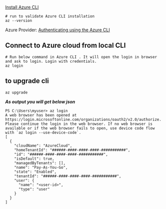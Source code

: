 
[Install Azure CLI](https://learn.microsoft.com/en-us/cli/azure/install-azure-cli)

```
# run to validate Azure CLI installation
az --version
```

Azure Provider: [Authenticating using the Azure CLI](https://registry.terraform.io/providers/hashicorp/azurerm/latest/docs/guides/azure_cli)

## Connect to Azure cloud from local CLI
```
# Run below command in Azure CLI . It will open the login in browser and ask to login. Login with credentials. 
az login
```

## to upgrade cli 
```
az upgrade
```

***As output you will get below json***
```
PS C:\Users\myuser> az login
A web browser has been opened at https://login.microsoftonline.com/organizations/oauth2/v2.0/authorize. Please continue the login in the web browser. If no web browser is available or if the web browser fails to open, use device code flow with `az login --use-device-code`.
[
  {
    "cloudName": "AzureCloud",
    "homeTenantId": "######-####-####-####-###########",
    "id": "######-####-####-####-###########",
    "isDefault": true,
    "managedByTenants": [],
    "name": "Pay-As-You-Go",
    "state": "Enabled",
    "tenantId": "######-####-####-####-###########",
    "user": {
      "name": "<user-id>",
      "type": "user"
    }
  }
]
```
